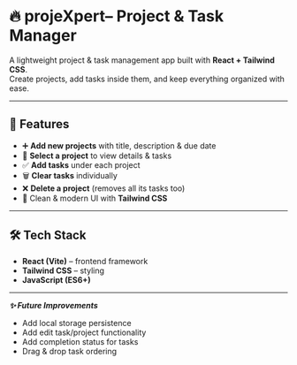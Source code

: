 # 🔥 projeXpert– Project & Task Manager

A lightweight project & task management app built with **React + Tailwind CSS**.  
Create projects, add tasks inside them, and keep everything organized with ease.

---

## 🚀 Features

- ➕ **Add new projects** with title, description & due date  
- 📂 **Select a project** to view details & tasks  
- ✅ **Add tasks** under each project  
- 🗑️ **Clear tasks** individually  
- ❌ **Delete a project** (removes all its tasks too)  
- 🎨 Clean & modern UI with **Tailwind CSS**  

---

## 🛠️ Tech Stack

- **React (Vite)** – frontend framework  
- **Tailwind CSS** – styling  
- **JavaScript (ES6+)**

---
***✨ Future Improvements***

- Add local storage persistence
- Add edit task/project functionality
- Add completion status for tasks
- Drag & drop task ordering
